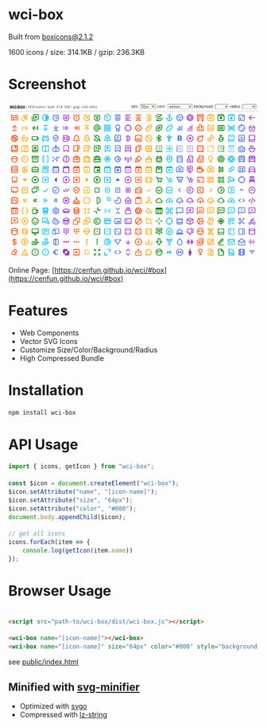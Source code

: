 # wci-box
Built from [boxicons@2.1.2](https://github.com/atisawd/boxicons)  

1600 icons / size: 314.1KB / gzip: 236.3KB  



# Screenshot
![screenshot](public/screenshot.png)

Online Page: [https://cenfun.github.io/wci/#box](https://cenfun.github.io/wci/#box)

# Features
* Web Components
* Vector SVG Icons 
* Customize Size/Color/Background/Radius
* High Compressed Bundle
# Installation
```sh
npm install wci-box
```
# API Usage
```js
import { icons, getIcon } from "wci-box";

const $icon = document.createElement("wci-box");
$icon.setAttribute("name", "[icon-name]");
$icon.setAttribute("size", "64px");
$icon.setAttribute("color", "#000");
document.body.appendChild($icon);

// get all icons
icons.forEach(item => {
    console.log(getIcon(item.name))
});
```
# Browser Usage
```html

<script src="path-to/wci-box/dist/wci-box.js"></script>

<wci-box name="[icon-name]"></wci-box>
<wci-box name="[icon-name]" size="64px" color="#000" style="background:#f5f5f5;"></wci-box>
```
see [public/index.html](public/index.html)

## Minified with [svg-minifier](https://github.com/cenfun/svg-minifier)
* Optimized with [svgo](https://github.com/svg/svgo)
* Compressed with [lz-string](https://github.com/pieroxy/lz-string)